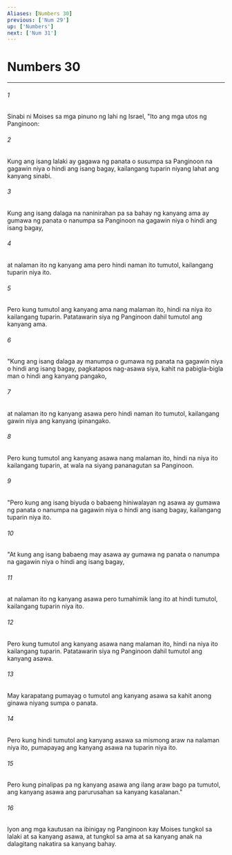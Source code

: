 ```yaml
---
Aliases: [Numbers 30]
previous: ['Num 29']
up: ['Numbers']
next: ['Num 31']
---
```

# Numbers 30

***

###### 1
Sinabi ni Moises sa mga pinuno ng lahi ng Israel, "Ito ang mga utos ng Panginoon: 

###### 2
Kung ang isang lalaki ay gagawa ng panata o susumpa sa Panginoon na gagawin niya o hindi ang isang bagay, kailangang tuparin niyang lahat ang kanyang sinabi. 

###### 3
Kung ang isang dalaga na naninirahan pa sa bahay ng kanyang ama ay gumawa ng panata o nanumpa sa Panginoon na gagawin niya o hindi ang isang bagay, 

###### 4
at nalaman ito ng kanyang ama pero hindi naman ito tumutol, kailangang tuparin niya ito. 

###### 5
Pero kung tumutol ang kanyang ama nang malaman ito, hindi na niya ito kailangang tuparin. Patatawarin siya ng Panginoon dahil tumutol ang kanyang ama. 

###### 6
"Kung ang isang dalaga ay manumpa o gumawa ng panata na gagawin niya o hindi ang isang bagay, pagkatapos nag-asawa siya, kahit na pabigla-bigla man o hindi ang kanyang pangako, 

###### 7
at nalaman ito ng kanyang asawa pero hindi naman ito tumutol, kailangang gawin niya ang kanyang ipinangako. 

###### 8
Pero kung tumutol ang kanyang asawa nang malaman ito, hindi na niya ito kailangang tuparin, at wala na siyang pananagutan sa Panginoon. 

###### 9
"Pero kung ang isang biyuda o babaeng hiniwalayan ng asawa ay gumawa ng panata o nanumpa na gagawin niya o hindi ang isang bagay, kailangang tuparin niya ito. 

###### 10
"At kung ang isang babaeng may asawa ay gumawa ng panata o nanumpa na gagawin niya o hindi ang isang bagay, 

###### 11
at nalaman ito ng kanyang asawa pero tumahimik lang ito at hindi tumutol, kailangang tuparin niya ito. 

###### 12
Pero kung tumutol ang kanyang asawa nang malaman ito, hindi na niya ito kailangang tuparin. Patatawarin siya ng Panginoon dahil tumutol ang kanyang asawa. 

###### 13
May karapatang pumayag o tumutol ang kanyang asawa sa kahit anong ginawa niyang sumpa o panata. 

###### 14
Pero kung hindi tumutol ang kanyang asawa sa mismong araw na nalaman niya ito, pumapayag ang kanyang asawa na tuparin niya ito. 

###### 15
Pero kung pinalipas pa ng kanyang asawa ang ilang araw bago pa tumutol, ang kanyang asawa ang parurusahan sa kanyang kasalanan." 

###### 16
Iyon ang mga kautusan na ibinigay ng Panginoon kay Moises tungkol sa lalaki at sa kanyang asawa, at tungkol sa ama at sa kanyang anak na dalagitang nakatira sa kanyang bahay.
